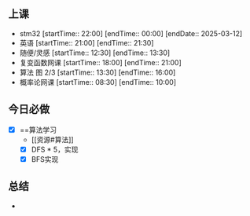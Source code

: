 ## 上课
-  stm32 [startTime:: 22:00]  [endTime:: 00:00]  [endDate:: 2025-03-12]
-  英语 [startTime:: 21:00]  [endTime:: 21:30]
-  随便/灵感 [startTime:: 12:30]  [endTime:: 13:30]
-  复变函数网课 [startTime:: 18:00]  [endTime:: 21:00]
-  算法 图 2/3 [startTime:: 13:30]  [endTime:: 16:00]
-  概率论网课 [startTime:: 08:30]  [endTime:: 10:00]
## 今日必做
* [x] ==算法学习
	* [[资源#算法]]
	* [x] DFS * 5，实现
	* [x] BFS实现
## 总结
* 